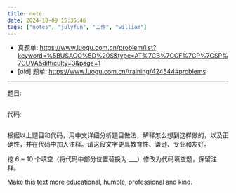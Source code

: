 ```yaml
---
title: note
date: 2024-10-09 15:35:46
tags: ["notes", "julyfun", "工作", "william"]
---
```

- 真题单: https://www.luogu.com.cn/problem/list?keyword=%5BUSACO%5D%20S&type=AT%7CB%7CCF%7CP%7CSP%7CUVA&difficulty=3&page=1
- [old] 题单: https://www.luogu.com.cn/training/424544#problems

---

题目:

```
```

代码:

```
```

根据以上题目和代码，用中文详细分析题目做法，解释怎么想到这样做的，以及正确性，并在代码中加入注释。请这段文字更具教育性、谦逊、专业和友好。

挖 6 ~ 10 个填空（将代码中部分位置替换为 ___）修改为代码填空题，保留注释。

Make this text more educational, humble, professional and kind.

